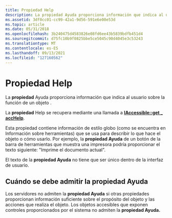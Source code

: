 ```yaml
---
title: Propiedad Help
description: La propiedad Ayuda proporciona información que indica al usuario sobre la función de un objeto .
ms.assetid: 3df0cc01-cc99-42a1-9d56-591e6e00e53d
ms.topic: article
ms.date: 05/31/2018
ms.openlocfilehash: 3b240475d4583826e08fd6ee43b5839bdfb451d4
ms.sourcegitcommit: d75fc10b9f0825bbe5ce5045c90d4045e3c53243
ms.translationtype: MT
ms.contentlocale: es-ES
ms.lasthandoff: 09/13/2021
ms.locfileid: "127160562"
---
```

# <a name="help-property"></a>Propiedad Help

La **propiedad** Ayuda proporciona información que indica al usuario sobre la función de un objeto .

La **propiedad** Help se recupera mediante una llamada a [**IAccessible::get \_ accHelp**](/windows/desktop/api/Oleacc/nf-oleacc-iaccessible-get_acchelp).

Esta propiedad contiene información de estilo globo (como se encuentra en Información sobre herramientas) que se usa para describir lo que hace el objeto o cómo usarlo. Por ejemplo, la **propiedad Ayuda** de un botón de la barra de herramientas que muestra una impresora podría proporcionar el texto siguiente: "Imprime el documento actual".

El texto de la **propiedad Ayuda** no tiene que ser único dentro de la interfaz de usuario.

## <a name="when-to-support-the-help-property"></a>Cuándo se debe admitir la propiedad Ayuda

Los servidores no admiten la **propiedad Ayuda** si otras propiedades proporcionan información suficiente sobre el propósito del objeto y las acciones que realiza el objeto. Los objetos accesibles que exponen controles proporcionados por el sistema no admiten la **propiedad Ayuda.**

 

 





